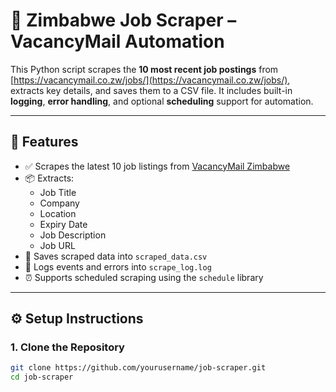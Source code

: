 # 📰 Zimbabwe Job Scraper – VacancyMail Automation

This Python script scrapes the **10 most recent job postings** from [https://vacancymail.co.zw/jobs/](https://vacancymail.co.zw/jobs/), extracts key details, and saves them to a CSV file. It includes built-in **logging**, **error handling**, and optional **scheduling** support for automation.

---

## 📌 Features

- ✅ Scrapes the latest 10 job listings from [VacancyMail Zimbabwe](https://vacancymail.co.zw/jobs/)
- 📦 Extracts:
  - Job Title
  - Company
  - Location
  - Expiry Date
  - Job Description
  - Job URL
- 📁 Saves scraped data into `scraped_data.csv`
- 🧠 Logs events and errors into `scrape_log.log`
- ⏰ Supports scheduled scraping using the `schedule` library

---

## ⚙️ Setup Instructions

### 1. Clone the Repository

```bash
git clone https://github.com/yourusername/job-scraper.git
cd job-scraper
